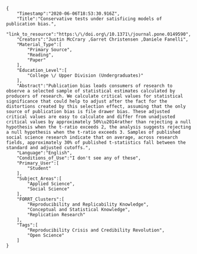 
    {
        "Timestamp":"2020-06-06T18:53:30.916Z",
        "Title":"Conservative tests under satisficing models of publication bias.",
        "link_to_resource":"https:\/\/doi.org\/10.1371\/journal.pone.0149590",
        "Creators":"Justin McCrary ,Garret Christensen ,Daniele Fanelli",
        "Material_Type":[
            "Primary Source",
            "Reading",
            "Paper"
        ],
        "Education_Level":[
            "College \/ Upper Division (Undergraduates)"
        ],
        "Abstract":"Publication bias leads consumers of research to observe a selected sample of statistical estimates calculated by producers of research. We calculate critical values for statistical significance that could help to adjust after the fact for the distortions created by this selection effect, assuming that the only source of publication bias is file drawer bias. These adjusted critical values are easy to calculate and differ from unadjusted critical values by approximately 50%\u2014rather than rejecting a null hypothesis when the t-ratio exceeds 2, the analysis suggests rejecting a null hypothesis when the t-ratio exceeds 3. Samples of published social science research indicate that on average, across research fields, approximately 30% of published t-statistics fall between the standard and adjusted cutoffs.",
        "Language":"English",
        "Conditions_of_Use":"I don't see any of these",
        "Primary_User":[
            "Student"
        ],
        "Subject_Areas":[
            "Applied Science",
            "Social Science"
        ],
        "FORRT_Clusters":[
            "Reproducibility and Replicability Knowledge",
            "Conceptual and Statistical Knowledge",
            "Replication Research"
        ],
        "Tags":[
            "Reproducibility Crisis and Credibility Revolution",
            "Open Science"
        ]
    }
